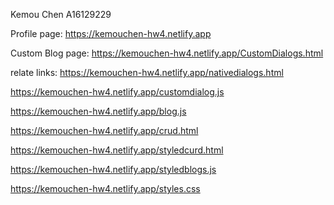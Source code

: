 Kemou Chen
A16129229

Profile page:
https://kemouchen-hw4.netlify.app


Custom Blog page:
https://kemouchen-hw4.netlify.app/CustomDialogs.html

relate links:
https://kemouchen-hw4.netlify.app/nativedialogs.html

https://kemouchen-hw4.netlify.app/customdialog.js  

https://kemouchen-hw4.netlify.app/blog.js

https://kemouchen-hw4.netlify.app/crud.html

https://kemouchen-hw4.netlify.app/styledcurd.html

https://kemouchen-hw4.netlify.app/styledblogs.js

https://kemouchen-hw4.netlify.app/styles.css
